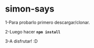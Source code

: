 # simon-says
1-Para probarlo primero descargar/clonar.

2-Luego hacer __``npm install``__

3-A disfrutar! :D
